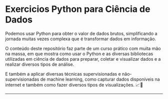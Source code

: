 # Exercicios Python para Ciência de Dados

Podemos usar Python para obter o valor de dados brutos, simplificando a jornada muitas vezes complexa que é transformar dados em informação.

O conteúdo deste repositório faz parte de um curso prático com muita mão na massa, em que mostra como usar o Python e as diversas bibliotecas utilizadas em ciência de dados para preparar, coletar e visualizar dados e a realizar diversos tipos de análise. 

E também a aplicar diversas técnicas supervisionadas e não-supervisionadas de machine learning, como capturar dados disponíveis na internet e também como fazer diversos tipos de visualizações. 📈🐍

---
